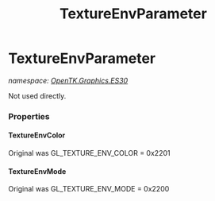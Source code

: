 ﻿---
title: TextureEnvParameter
---

# TextureEnvParameter
_namespace: [OpenTK.Graphics.ES30](N-OpenTK.Graphics.ES30.html)_

Not used directly.



### Properties

#### TextureEnvColor
Original was GL_TEXTURE_ENV_COLOR = 0x2201
#### TextureEnvMode
Original was GL_TEXTURE_ENV_MODE = 0x2200

